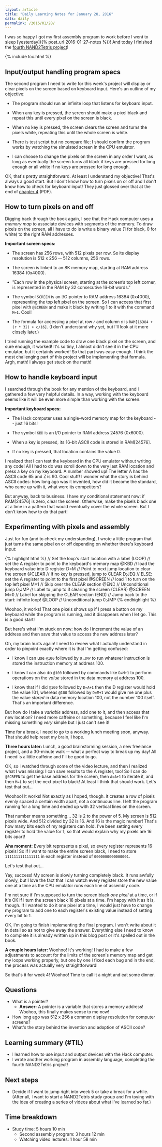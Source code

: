 ```yaml
---
layout: article
title: "Daily Learning Notes for January 28, 2016"
cats: daily
permalink: /2016/01/28/
---
```


I was so happy I got my first assembly program to work before I went to sleep [yesterday]({% post_url 2016-01-27-notes %})! And today I finished the [fourth NAND2Tetris project](http://nand2tetris.org/04.php)!

{% include toc.html %}

## Input/output handling program specs

The second program I need to write for this week's project will display or clear pixels on the screen based on keyboard input. Here's an outline of my objective:

- The program should run an infinite loop that listens for keyboard input.

- When any key is pressed, the screen should make a pixel black and repeat this until every pixel on the screen is black.

- When no key is pressed, the screen clears the screen and turns the pixels white, repeating this until the whole screen is white.

- There is test script but no compare file; I should confirm the program works by watching the simulated screen in the CPU emulator.

- I can choose to change the pixels on the screen in any order I want, as long as eventually the screen turns all black if keys are pressed for long enough or all white if no keys are pressed for long enough.

OK, that's pretty straightforward. At least I understand my objective! That's always a good start. But I don't know how to turn pixels on or off and I don't know how to check for keyboard input! They just glossed over that at the end of [chapter 4](http://nand2tetris.org/chapters/chapter%2004.pdf) (PDF).

## How to turn pixels on and off

Digging back through the book again, I see that the Hack computer uses a *memory map* to associate devices with segments of the memory. To draw pixels on the screen, all I have to do is write a binary value (1 for black, 0 for white) to the right RAM addresses.

**Important screen specs:**

- The screen has 256 rows, with 512 pixels per row. So its display resolution is 512 x 256 -- 512 columns, 256 rows.

- The screen is linked to an 8K memory map, starting at RAM address 16384 (0x4000).

- "Each row in the physical screen, starting at the screen’s top left corner, is represented in the RAM by 32 consecutive 16-bit words."

- The symbol `SCREEN` is an I/O pointer to RAM address 16384 (0x4000), representing the top left pixel on the screen. So I can access that first pixel with `@SCREEN` and make it black by writing 1 to it with the command `M=1`. Cool!

- The formula for accessing a pixel at row *r* and column *c* is `RAM[16384 + (r * 32) + c/16]`. (I don't understand why yet, but I'll look at it more closely later.)

I tried running the example code to draw one black pixel on the screen, and sure enough, it worked! It's so tiny, I almost didn't see it in the CPU emulator, but it certainly worked! So that part was easy enough. I think the most challenging part of this project will be implementing that formula. Argh, math! I always get stuck on the math!

## How to handle keyboard input

I searched through the book for any mention of the keyboard, and I gathered a few very helpful details. In a way, working with the keyboard seems like it will be even more simple than working with the screen.

**Important keyboard specs:**

- The Hack computer uses a single-word memory map for the keyboard -- just 16 bits!

- The symbol `KBD` is an I/O pointer to RAM address 24576 (0x6000).

- When a key is pressed, its 16-bit ASCII code is stored in RAM[24576].

- If no key is pressed, that location contains the value 0.

I realized that I can test the keyboard in the CPU emulator without writing any code! All I had to do was scroll down to the very last RAM location and press a key on my keyboard. A number showed up! The letter A has the ASCII code 65 and Z is 90. Cool stuff! I wonder what the story is behind ASCII codes: how long ago was it invented, how did it become the standard, who came up with it, what were its competitors?

But anyway, back to business. I have my conditional statement now: if RAM[24576] is zero, clear the screen. Otherwise, make the pixels black one at a time in a pattern that would eventually cover the whole screen. But I don't know how to do that part!

## Experimenting with pixels and assembly

Just for fun (and to check my understanding), I wrote a little program that just turns the same pixel on or off depending on whether there's  keyboard input:

{% highlight html %}
// Set the loop's start location with a label
(LOOP)
// set the A register to point to the keyboard's memory map
@KBD
// load the keyboard value into D register
D=M
// Point to next jump location to clear the screen
@CLEAR
// If no key is pressed, jump to CLEAR
D;JEQ
// ELSE: set the A register to point to the first pixel
@SCREEN
// load 1 to turn on the top left pixel
M=1
// Skip over the CLEAR section
@END
// Unconditional jump
0;JMP
// Label to jump to if clearing the screen
(CLEAR)
@SCREEN
M=0
// Label for skipping the CLEAR section
(END)
// Jump back to the start: infinite loop!
@LOOP
// Unconditional jump
0;JMP
{% endhighlight %}

Woohoo, it works! That one pixels shows up if I press a button on my keyboard while the program is running, and it disappears when I let go. This is a good start!

But here's what I'm stuck on now: how do I increment the value of an address and then save that value to access the new address later?

Oh, my brain hurts again! I need to review what I actually understand in order to pinpoint exactly where it is that I'm getting confused:

- I know I can use `@100` followed by `0;JMP` to run whatever instruction is stored the instruction memory at address 100.

- I know I can also do `@100` followed by commands like `D=M+1` to perform operations on the *value* stored in the data memory at address 100.

- I know that if I did `@100` followed by `D=A+1` then the D register would hold the value 101, whereas `@100` followed by `D=M+1` would give me one plus the value *stored* in data memory location 100, not the number 100 itself. That's an important difference.

But how do I take a *variable* address, add one to it, and then access that new location? I need more caffeine or something, because I feel like I'm missing something *very* simple but I just can't see it!

Time for a break. I need to go to a working lunch meeting soon, anyway. That should help reset my brain, I hope.

**Three hours later:** Lunch, a good brainstorming session, a new freelance project, and a 30-minute walk -- what a perfect way to break up my day! All I need is a little caffeine and I'll be good to go.

OK, so I watched through some of the video lecture, and then I realized what I was missing: I can save results to the A register, too! So I can do `@SCREEN` to get the base address for the screen, then `A=A+1` to iterate it, and then `M=1` to set the next pixel to black! At least I think that should work. Let's test that out...

Woohoo! It works! Not exactly as I hoped, though. It creates a row of pixels evenly spaced a certain width apart, not a continuous line. I left the program running for a long time and ended up with 32 vertical lines on the screen.

That number means something... 32 is 2 to the power of 5. My screen is 512 pixels wide. And 512 divided by 32 is 16. And 16 is the magic number! That's how many bits each of my registers can hold. I've been setting every register to hold the value for 1, so that would explain why my pixels are 16 bits apart! 

**Aha moment:** Every bit represents a pixel, so every register represents 16 pixels! So if I want to make the entire screen black, I need to store `1111111111111111` in each register instead of `0000000000000001`.

Let's test that out...

Yay, success! My screen is slowly turning completely black. It runs awfully slowly, but I love the fact that I can watch every register store the new value one at a time as the CPU emulator runs each line of assembly code.

I'm not sure if I'm supposed to turn the screen black *one pixel* at a time, or if it's OK if I turn the screen black 16 pixels at a time. I'm happy with it as it is, though. If I wanted to do it one pixel at a time, I would just have to change my program to add one to each register's existing value instead of setting every bit to 1.

OK, I'm going to finish implementing the final program. I won't write about it in detail so as not to give away the answer. Everything else I need to know to complete it is already written up in this blog post or it's spelled out in the book.

**A couple hours later:** Woohoo! It's working! I had to make a few adjustments to account for the limits of the screen's memory map and get my loops working properly, but one by one I fixed each bug and in the end, the process was actually very straightforward!

So that's it for week 4! Woohoo! Time to call it a night and eat some dinner.

## Questions

- What is a pointer?
  - **Answer:** A pointer is a variable that stores a memory address! Woohoo, this finally makes sense to me now!
- How long ago was 512 x 256 a common display resolution for computer screens?
- What's the story behind the invention and adoption of ASCII code?

## Learning summary (#TIL)

- I learned how to use input and output devices with the Hack computer.
- I wrote another working program in assembly language, completing the fourth NAND2Tetris project!

## Next steps

- Decide if I want to jump right into week 5 or take a break for a while. (After all, I want to start a NAND2Tetris study group and I'm toying with the idea of creating a series of videos about what I've learned so far.)

## Time breakdown

- Study time: 5 hours 10 min
  - Second assembly program: 3 hours 12 min
  - Watching video lectures: 1 hour 58 min